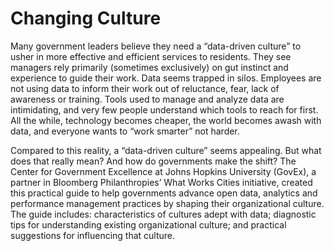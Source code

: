 # Changing Culture

Many government leaders believe they need a “data-driven culture” to usher in more effective and efficient services to residents. They see managers rely primarily (sometimes exclusively) on gut instinct and experience to guide their work. Data seems trapped in silos. Employees are not using data to inform their work out of reluctance, fear, lack of awareness or training. Tools used to manage and analyze data are intimidating, and very few people understand which tools to reach for first. All the while, technology becomes cheaper, the world becomes awash with data, and everyone wants to “work smarter” not harder. 

Compared to this reality, a “data-driven culture” seems appealing. But what does that really mean? And how do governments make the shift? The Center for Government Excellence at Johns Hopkins University (GovEx), a partner in Bloomberg Philanthropies’ What Works Cities initiative, created this practical guide to help governments advance open data, analytics and performance management practices by shaping their organizational culture. The guide includes: characteristics of cultures adept with data; diagnostic tips for understanding existing organizational culture; and practical suggestions for influencing that culture.
